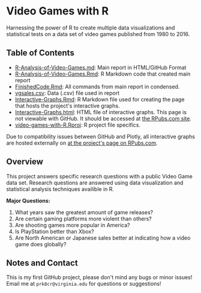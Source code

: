 # Video Games with R
Harnessing the power of R to create multiple data visualizations and statistical tests on a data set of video games published from 1980 to 2016. 
## Table of Contents
* [R-Analysis-of-Video-Games.md](R-Analysis-of-Video-Games.md): Main report in HTML/GitHub Format
* [R-Analysis-of-Video-Games.Rmd](R-Analysis-of-Video-Games.Rmd): R Markdown code that created main report
* [FinishedCode.Rmd](FinishedCode.Rmd): All commands from main report in condensed.
* [vgsales.csv](vgsales.csv): Data (.csv) file used in report
* [Interactive-Graphs.Rmd](Interactive-Graphs.Rmd): R Markdown file used for creating the page that hosts the project's interactive graphs.
* [Interactive-Graphs.html](Interactive-Graphs.html): HTML file of interactive graphs. This page is not viewable with GitHub. It should be accessed at [the RPubs.com site](https://rpubs.com/prithvikin/video-games-with-R-InteractiveGraphs).
* [video-games-with-R.Rproj](video-games-with-R.Rproj): R project file specifics.

Due to compatibility issues between GitHub and Plotly, all interactive graphs are hosted externally on [at the project's page on RPubs.com](https://rpubs.com/prithvikin/video-games-with-R-InteractiveGraphs).

## Overview
This project answers specific research questions with a public Video Game data set. Research questions are answered using data visualization and statistical analysis techniques availible in R.  

**Major Questions:**
1. What years saw the greatest amount of game releases?
2. Are certain gaming platforms more violent than others?
3. Are shooting games more popular in America?
4. Is PlayStation better than Xbox?
5. Are North American or Japanese sales better at indicating how a video game does globally?

## Notes and Contact
This is my first GitHub project, please don't mind any bugs or minor issues!  
Email me at `prk8cr@virginia.edu` for questions or suggestions!